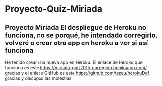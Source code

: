 # Proyecto-Quiz-Miriada
Proyecto Miriada 
El despliegue de Heroku no funciona, no se porqué, he intendado corregirlo.
volveré a crear otra app en heroku a ver si así funciona
--------------------------------------------------
He tenido crear una nueva app en Heroku.
El enlace de Heroku que funciona es este 
https://miriada-quiz2015-corregido.herokuapp.com/
gracias y el enlace GitHub es este
https://github.com/tspeu/herokuDef
gracias y  discupad las molestias
